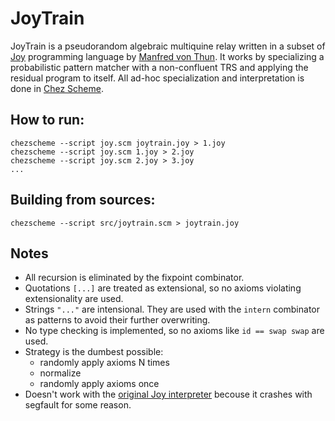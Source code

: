 # JoyTrain

JoyTrain is a pseudorandom algebraic multiquine relay written in a subset of [Joy](https://www.kevinalbrecht.com/code/joy-mirror/joy.html) programming language by [Manfred von Thun](http://fogus.me/important/von-thun/). It works by specializing a probabilistic pattern matcher with a non-confluent TRS and applying the residual program to itself. All ad-hoc specialization and interpretation is done in [Chez Scheme](https://cisco.github.io/ChezScheme/).

## How to run:

```
chezscheme --script joy.scm joytrain.joy > 1.joy
chezscheme --script joy.scm 1.joy > 2.joy
chezscheme --script joy.scm 2.joy > 3.joy
...
```

## Building from sources:

```
chezscheme --script src/joytrain.scm > joytrain.joy
```

## Notes

* All recursion is eliminated by the fixpoint combinator.
* Quotations `[...]` are treated as extensional, so no axioms violating extensionality are used.
* Strings `"..."` are intensional. They are used with the `intern` combinator as patterns to avoid their further overwriting.
* No type checking is implemented, so no axioms like `id == swap swap` are used.
* Strategy is the dumbest possible:
  * randomly apply axioms N times
  * normalize
  * randomly apply axioms once
* Doesn't work with the [original Joy interpreter](https://github.com/Wodan58/Joy) becouse it crashes with segfault for some reason.
